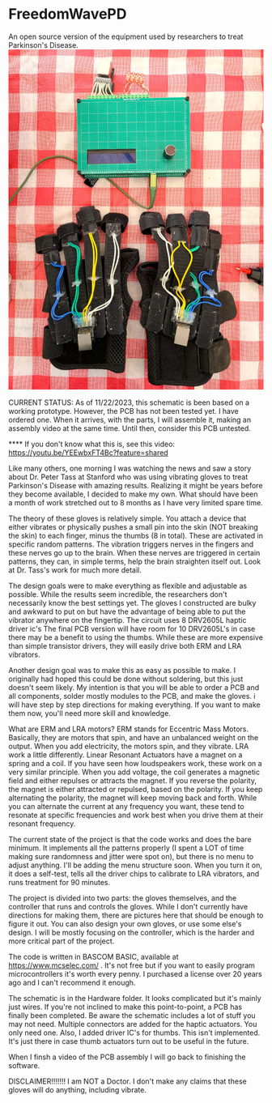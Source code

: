 # FreedomWavePD
An open source version of the equipment used by researchers to treat Parkinson's Disease.
![alt text](Pictures/FreedomWave.jpg)

CURRENT STATUS: As of 11/22/2023, this schematic is been based on a working prototype. However, the PCB has not been tested yet. I have ordered one. When it arrives, with the parts, I will assemble it, making an assembly video at the same time. Until then, consider this PCB untested.

**** If you don't know what this is, see this video: https://youtu.be/YEEwbxFT4Bc?feature=shared

Like many others, one morning I was watching the news and saw a story about Dr. Peter Tass at Stanford who was using vibrating gloves to treat Parkinson's Disease with amazing results. Realizing it might be years before they become available, I decided to make my own. What should have been a month of work stretched out to 8 months as I have very limited spare time. 

The theory of these gloves is relatively simple. You attach a device that either vibrates or physically pushes a small pin into the skin (NOT breaking the skin) to each finger, minus the thumbs (8 in total). These are activated in specific random patterns. The vibration triggers nerves in the fingers and these nerves go up to the brain. When these nerves are triggered in certain patterns, they can, in simple terms, help the brain straighten itself out. Look at Dr. Tass's work for much more detail.

The design goals were to make everything as flexible and adjustable as possible. While the results seem incredible, the researchers don't necessarily know the best settings yet. The gloves I constructed are bulky and awkward to put on but have the advantage of being able to put the vibrator anywhere on the fingertip. The circuit uses 8 DRV2605L haptic driver ic's The final PCB version will have room for 10 DRV2605L's in case there may be a benefit to using the thumbs. While these are more expensive than simple transistor drivers, they will easily drive both ERM and LRA vibrators.

Another design goal was to make this as easy as possible to make. I originally had hoped this could be done without soldering, but this just doesn't seem likely. My intention is that you will be able to order a PCB and all components, solder mostly modules to the PCB, and make the gloves. i will have step by step directions for making everything. If you want to make them now, you'll need more skill and knowledge.


What are ERM and LRA motors? ERM stands for Eccentric Mass Motors. Basically, they are motors that spin, and have an unbalanced weight on the output. When you add electricity, the motors spin, and they vibrate. LRA work a little differently. Linear Resonant Actuators have a magnet on a spring and a coil. If you have seen how loudspeakers work, these work on a very similar principle. When you add voltage, the coil generates a magnetic field and either repulses or attracts the magnet. If you reverse the polarity, the magnet is either attracted or repulsed, based on the polarity. If you keep alternating the polarity, the magnet will keep moving back and forth. While you can alternate the current at any frequency you want, these tend to resonate at specific frequencies and work best when you drive them at their resonant frequency.

The current state of the project is that the code works and does the bare minimum. It implements all the patterns properly (I spent a LOT of time making sure randomness and jitter were spot on), but there is no menu to adjust anything. I'll be adding the menu structure soon. When you turn it on, it does a self-test, tells all the driver chips to calibrate to LRA vibrators, and runs treatment for 90 minutes. 

The project is divided into two parts: the gloves themselves, and the controller that runs and controls the gloves. While I don't currently have directions for making them, there are pictures here that should be enough to figure it out. You can also design your own gloves, or use some else's design. I will be mostly focusing on the controller, which is the harder and more critical part of the project.

The code is written in BASCOM BASIC, available at https://www.mcselec.com/ . It's not free but if you want to easily program microcontrollers it's worth every penny. I purchased a license over 20 years ago and I can't recommend it enough.

The schematic is in the Hardware folder. It looks complicated but it's mainly just wires. If you're not inclined to make this point-to-point, a PCB has finally been completed. Be aware the schematic includes a lot of stuff you may not need. Multiple connectors are added for the haptic actuators. You only need one. Also, I added driver IC's for thumbs. This isn't implemented. It's just there in case thumb actuators turn out to be useful in the future.

When I finsh a video of the PCB assembly I will go back to finishing the software.

DISCLAIMER!!!!!!! I am NOT a Doctor. I don't make any claims that these gloves will do anything, including vibrate.
